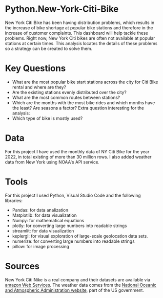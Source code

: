 # Python.New-York-Citi-Bike
New York Citi Bike has been having distribution problems, which results in the increase of bike shortage at popular bike stations and therefore in the increase of customer complaints. This dashboard will help tackle these problems. Right now, New York Citi bikes are often not available at popular stations at certain times. This analysis locates the details of these problems so a strategy can be created to solve them. 
# Key Questions
-	What are the most popular bike start stations across the city for Citi Bike rental and where are they?
-	Are the existing stations evenly distributed over the city? 
-	What are the most common routes between stations? 
-	Which are the months with the most bike rides and which months have the least? Are seasons a factor? 
Extra question interesting for the analysis:
-	Which type of bike is mostly used?
# Data
For this project I have used the monthly data of NY Citi Bike for the year 2022, in total existing of more than 30 million rows.
I also added weather data from New York using NOAA's API service.
# Tools
For this project I used Python, Visual Studio Code and the following libraries:
- Pandas: for data analization
- Matplotlib: for data visualization
- Numpy: for mathematical equations
- plotly: for converting large numbers into readable strings
- streamlit: for data visualization
- keplergl: for visual exploration of large-scale geolocation data sets.
- numerize: for converting large numbers into readable strings
- pillow: for image processing
# Sources
New York Citi Nike is a real company and their datasets are available via [amazon Web Services](https://s3.amazonaws.com/tripdata/index.html). 
The weather data comes from the [National Oceanic and Atmospheric Administration website](https://www.noaa.gov/), part of the US government.  
